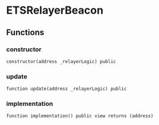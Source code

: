 # ETSRelayerBeacon

## Functions

### constructor

```solidity
constructor(address _relayerLogic) public
```

### update

```solidity
function update(address _relayerLogic) public
```

### implementation

```solidity
function implementation() public view returns (address)
```

